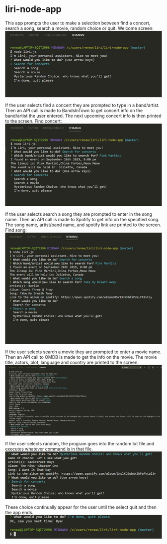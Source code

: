 # liri-node-app

This app prompts the user to make a selection between find a concert, search a song, search a movie, random choice or quit. Welcome screen: ![screen shot of start](https://github.com/reneelpetit/liri-node-app/blob/master/Liri%20first%20prompt.JPG)

If the user selects find a concert they are prompted to type in a band/artist. Then an API call is made to BandsInTown to get concert info on the band/artist the user entered. The next upcoming concert info is then printed to the screen. Find concert: ![screen shot of find concert](https://github.com/reneelpetit/liri-node-app/blob/master/Liri%20concert%20function.JPG)

If the user selects search a song they are prompted to enter in the song name.  Then an API call is made to Spotify to get info on the specified song.  The song name, artist/band name, and spotify link are printed to the screen. Find song: ![screen shot of find song](https://github.com/reneelpetit/liri-node-app/blob/master/liri%20search%20a%20song.JPG)

If the user selects search a movie they are prompted to enter a movie name. Then an API call to OMDB is made to get the info on the movie.  The movie title, actors, plot, language and country are printed to the screen. ![screen shot of find movie](https://github.com/reneelpetit/liri-node-app/blob/master/liri%20movie%20function.JPG)

If the user selects random, the program goes into the random.txt file and executes whatever command is in that file. ![screen shot of random](https://github.com/reneelpetit/liri-node-app/blob/master/liri%20random%20choice%20function.JPG)

These choice continually appear for the user until the select quit and then the app ends. ![screen shot of quit](https://github.com/reneelpetit/liri-node-app/blob/master/liri%20quit%20function.JPG)
